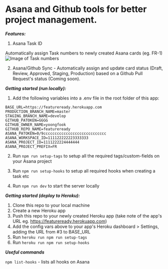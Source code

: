 # Asana and Github tools for better project management.

**_Features:_**

1. Asana Task ID

Automatically assign Task numbers to newly created Asana cards (eg. FR-1)
![Image of Task numbers](https://res.cloudinary.com/beaconmaker/image/upload/v1551416382/Asana_Task_ID_-_GIF_hvayy1.gif)

2. Asana/Github Sync - Automatically assign and update card status (Draft, Review, Approved, Staging, Production) based on a Github Pull Request's status (Coming soon).

**_Getting started (run locally):_**

1. Add the following variables into a .env file in the root folder of this app:

```
BASE_URL=https://featureready.herokuapp.com
PRODUCTION_BRANCH_NAME=master
STAGING_BRANCH_NAME=develop
GITHUB_PATOKEN=GGGG
GITHUB_OWNER_NAME=yoongfook
GITHUB_REPO_NAME=featureready
ASANA_PATOKEN=0/9cccccccccccccccccccccccccccc
ASANA_WORKSPACE_ID=111122222223333333
ASANA_PROJECT_ID=1111222224444444
ASANA_PROJECT_PREFIX=FR
```

2. Run `npm run setup-tags` to setup all the required tags/custom-fields on your Asana project

3. Run `npm run setup-hooks` to setup all required hooks when creating a task etc

4. Run `npm run dev` to start the server locally

**_Getting started (deploy to Heroku):_**

1. Clone this repo to your local machine
2. Create a new Heroku app
3. Push this repo to your newly created Heroku app (take note of the app's URL eg. https://featureready.herokuapp.com)
4. Add the config vars above to your app's Heroku dashboard > Settings, adding the URL from #3 to BASE_URL
5. Run `heroku run npm run setup-tags`
6. Run `heroku run npm run setup-hooks`

**_Useful commands_**

`npm list-hooks` - lists all hooks on Asana
